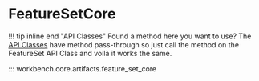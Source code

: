 # FeatureSetCore

!!! tip inline end "API Classes"
    Found a method here you want to use? The [API Classes](../../api_classes/overview.md) have method pass-through so just call the method on the FeatureSet API Class and voilà it works the same.

::: workbench.core.artifacts.feature_set_core